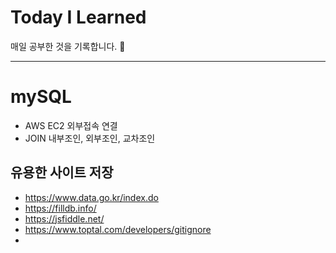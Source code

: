 # Today I Learned

매일 공부한 것을 기록합니다. 🌱 
<br>

****
# mySQL
- AWS EC2 외부접속 연결
- JOIN 내부조인, 외부조인, 교차조인


## 유용한 사이트 저장
- https://www.data.go.kr/index.do
- https://filldb.info/
- https://jsfiddle.net/
- https://www.toptal.com/developers/gitignore
- 
